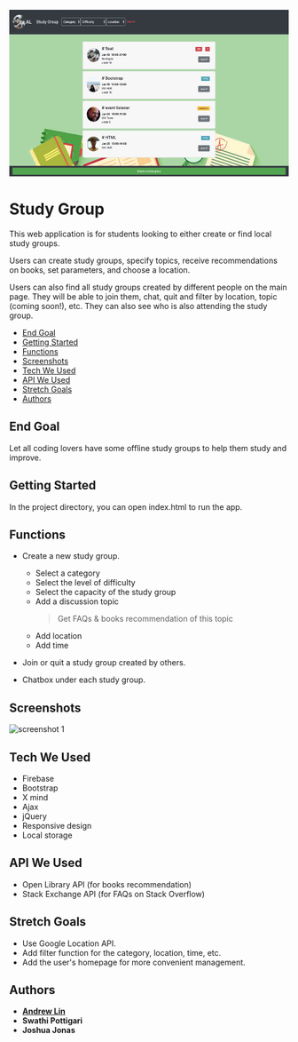 <img src="assets/images/screenshot.png" height=300px alt="screenshot"></img>

# Study Group

This web application is for students looking to either create or find local study groups.

Users can create study groups, specify topics, receive recommendations on books, set parameters, and choose a location.

Users can also find all study groups created by different people on the main page. They will be able to join them, chat, quit and filter by location, topic (coming soon!), etc. They can also see who is also attending the study group.

- [End Goal](#end-goal)
- [Getting Started](#getting-started)
- [Functions](#functions)
- [Screenshots](#screenshots)
- [Tech We Used](#tech-we-used)
- [API We Used](#api-we-used)
- [Stretch Goals](#stretch-goals)
- [Authors](#authors)

## End Goal
Let all coding lovers have some offline study groups to help them study and improve.

## Getting Started

In the project directory, you can open index.html to run the app.

## Functions
- Create a new study group.
  - Select a category
  - Select the level of difficulty
  - Select the capacity of the study group
  - Add a discussion topic
    > Get FAQs & books recommendation of this topic
  - Add location
  - Add time

- Join or quit a study group created by others.

- Chatbox under each study group.

## Screenshots
![screenshot 1](https://i.ibb.co/1qhcZrY/screenshot-copy.png)

## Tech We Used
* Firebase 
* Bootstrap
* X mind
* Ajax
* jQuery
* Responsive design
* Local storage

## API We Used
- Open Library API (for books recommendation)
- Stack Exchange API (for FAQs on Stack Overflow)

## Stretch Goals
- Use Google Location API.
- Add filter function for the category, location, time, etc.
- Add the user's homepage for more convenient management.

## Authors

* [**Andrew Lin**](https://github.com/andrewlin618)
* **Swathi Pottigari**
* **Joshua Jonas**
